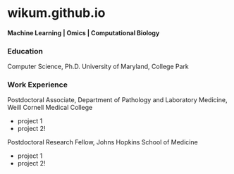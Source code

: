 # wikum.github.io

#### Machine Learning | Omics | Computational Biology 

### Education
Computer Science, Ph.D.
University of Maryland, College Park

### Work Experience
Postdoctoral Associate, Department of Pathology and Laboratory Medicine, Weill Cornell Medical College
- project 1
- project 2!


Postdoctoral Research Fellow, Johns Hopkins School of Medicine
- project 1
- project 2!



